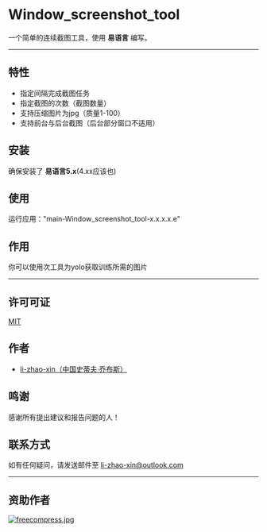 # Window_screenshot_tool
一个简单的连续截图工具，使用 **易语言** 编写。

---

## 特性
- 指定间隔完成截图任务
- 指定截图的次数（截图数量）
- 支持压缩图片为jpg（质量1-100）
- 支持前台与后台截图（后台部分窗口不适用）

## 安装
确保安装了 **易语言5.x**(4.xx应该也)

## 使用
运行应用："main-Window_screenshot_tool-x.x.x.x.e"

## 作用
你可以使用次工具为yolo获取训练所需的图片

---

## 许可可证
[MIT](https://github.com/li-zhao-xin/Window_screenshot_tool/blob/main/LICENSE.txt)

## 作者
* [li-zhao-xin（中国史蒂夫·乔布斯）](https://github.com/li-zhao-xin)

## 鸣谢
感谢所有提出建议和报告问题的人！

## 联系方式
如有任何疑问，请发送邮件至 <li-zhao-xin@outlook.com>

---

## 资助作者
[![freecompress.jpg](https://i.postimg.cc/prsq6Q3s/freecompress.jpg)](https://postimg.cc/bS2xGnyn)
